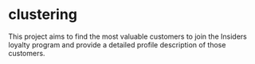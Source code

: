 # clustering
This project aims to find the most valuable customers to join the Insiders loyalty program and provide a detailed profile description of those customers.
